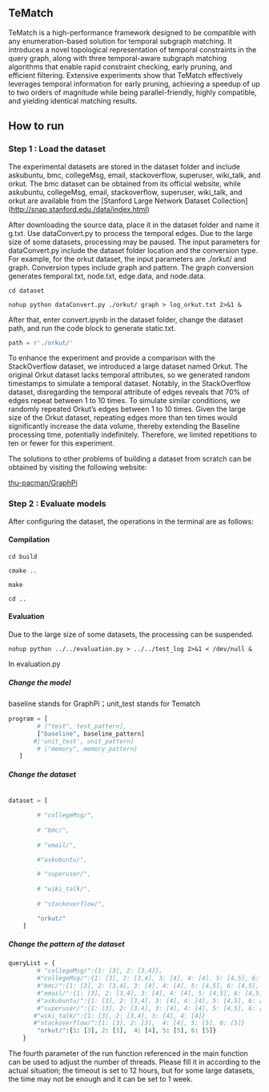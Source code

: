 ## TeMatch

TeMatch is a high-performance framework designed to be compatible with any enumeration-based solution for temporal subgraph matching. It introduces a novel topological representation of temporal constraints in the query graph, along with three temporal-aware subgraph matching algorithms that enable rapid constraint checking, early pruning, and efficient filtering. Extensive experiments show that TeMatch effectively leverages temporal information for early pruning, achieving a speedup of up to two orders of magnitude while being parallel-friendly, highly compatible, and yielding identical matching results.


## How to run 

### Step 1 : Load the dataset

The experimental datasets are stored in the dataset folder and include askubuntu, bmc, collegeMsg, email, stackoverflow, superuser, wiki_talk, and orkut. The bmc dataset can be obtained from its official website, while askubuntu, collegeMsg, email, stackoverflow, superuser, wiki_talk, and orkut are available from the [Stanford Large Network Dataset Collection] (http://snap.stanford.edu./data/index.html)

After downloading the source data, place it in the dataset folder and name it g.txt. Use dataConvert.py to process the temporal edges. Due to the large size of some datasets, processing may be paused. The input parameters for dataConvert.py include the dataset folder location and the conversion type. For example, for the orkut dataset, the input parameters are ./orkut/ and graph. Conversion types include graph and pattern. The graph conversion generates temporal.txt, node.txt, edge.data, and node.data.

```
cd dataset

nohup python dataConvert.py ./orkut/ graph > log_orkut.txt 2>&1 &
```
After that, enter convert.ipynb in the dataset folder, change the dataset path, and run the code block to generate static.txt.
```python
path = r'./orkut/'
```
To enhance the experiment and provide a comparison with the StackOverflow dataset, we introduced a large dataset named Orkut. The original Orkut dataset lacks temporal attributes, so we generated random timestamps to simulate a temporal dataset. Notably, in the StackOverflow dataset, disregarding the temporal attribute of edges reveals that 70% of edges repeat between 1 to 10 times. To simulate similar conditions, we randomly repeated Orkut’s edges between 1 to 10 times. Given the large size of the Orkut dataset, repeating edges more than ten times would significantly increase the data volume, thereby extending the Baseline processing time, potentially indefinitely. Therefore, we limited repetitions to ten or fewer for this experiment.

The solutions to other problems of building a dataset from scratch can be obtained by visiting the following website:

[thu-pacman/GraphPi](https://github.com/thu-pacman/GraphPi?tab=readme-ov-file#step-0--load-the-dataset)

### Step 2 : Evaluate models

After configuring the dataset, the operations in the terminal are as follows:

#### Compilation

```
cd build

cmake ..

make 

cd ..
```


#### Evaluation

Due to the large size of some datasets, the processing can be suspended.
```
nohup python ../../evaluation.py > ../../test_log 2>&1 < /dev/null &
```
In evaluation.py

##### Change the model

baseline stands for GraphPi；unit_test stands for Tematch
```python
program = [
        # ["test", test_pattern],
        ["baseline", baseline_pattern]
       #['unit_test', unit_pattern]
        # ["memory", memory_pattern]
   ]
```
##### Change the dataset 

```python

dataset = [

        # "collegeMsg/", 
    
        # "bmc/",
    
        # "email/",

        #"askubuntu/",

        # "superuser/",
    
        # "wiki_talk/",
    
        # "stackoverflow/",

        "orkut/"
    ]
```

##### Change the pattern of the dataset 
```python
queryList = {
        # "collegeMsg/":{1: [3], 2: [3,4]},
   		#"collegeMsg/":{1: [3], 2: [3,4], 3: [4], 4: [4], 5: [4,5], 6: [4,5], 7: [3,4,5]},
        #"bmc/":{1: [3], 2: [3,4], 3: [4], 4: [4], 5: [4,5], 6: [4,5], 7: [3,4], 8: [5,6]},
        #"email/":{1: [3], 2: [3,4], 3: [4], 4: [4], 5: [4,5], 6: [4,5], 7: [3,4], 8: [5]},
        #"askubuntu/":{1: [3], 2: [3,4], 3: [4], 4: [4], 5: [4,5], 6: [4,5], 7: [3,4,5], 8: [5,6]},
        #"superuser/":{1: [3], 2: [3,4], 3: [4], 4: [4], 5: [4,5], 6: [4,5], 8: [5,6]},
       #"wiki_talk/":{1: [3], 2: [3,4], 3: [4], 4: [4]}
       #"stackoverflow/":{1: [3], 2: [3],  4: [4], 5: [5], 6: [5]}
        "orkut/":{1: [3], 2: [3],  4: [4], 5: [5], 6: [5]}
    }
```
The fourth parameter of the run function referenced in the main function can be used to adjust the number of threads. Please fill it in according to the actual situation; the timeout is set to 12 hours, but for some large datasets, the time may not be enough and it can be set to 1 week.
